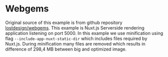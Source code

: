 # Webgems

Original source of this example is from github repository [lostdesign/webgems](https://github.com/lostdesign/webgems).
This example is Nuxt.js Serverside rendering application listening on port 5000.
In this example we use minification using flag `--include-app-nuxt-static-dir` which includes files required by Nuxt.js. During minification many files are removed which results in difference of 298,4 MB between big and optimized image. 
